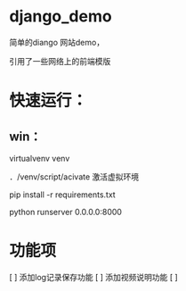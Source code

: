 # django_demo
简单的diango 网站demo，

引用了一些网络上的前端模版
# 快速运行：
## win：
virtualvenv venv

．/venv/script/acivate  激活虚拟环境

pip install -r requirements.txt 

python runserver 0.0.0.0:8000

# 功能项
[ ] 添加log记录保存功能
[ ] 添加视频说明功能
[ ]
 
